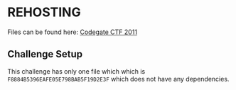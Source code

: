 # REHOSTING

Files can be found here: [Codegate CTF 2011](https://shell-storm.org/repo/CTF/CodeGate-2011/Forensics/300/)

## Challenge Setup
This challenge has only one file which which is `F8884B5396EAFE05E798BAB5F19D2E3F` which does not have any dependencies.
